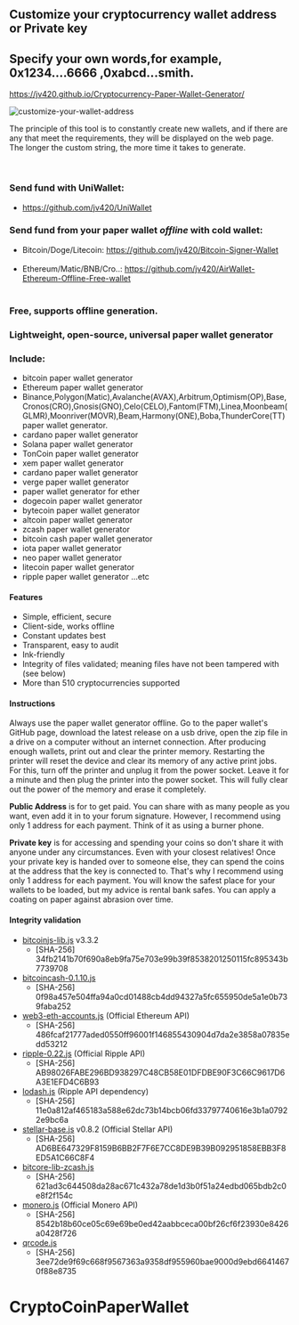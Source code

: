 ## Customize your cryptocurrency wallet address or Private key
## Specify your own words,for example, 0x1234....6666 ,0xabcd...smith.
https://jv420.github.io/Cryptocurrency-Paper-Wallet-Generator/

<img src="screen.png" alt="customize-your-wallet-address">

The principle of this tool is to constantly create new wallets, and if there are any that meet the requirements, they will be displayed on the web page. The longer the custom string, the more time it takes to generate.

<br>

### Send fund with UniWallet:
- https://github.com/jv420/UniWallet



### Send fund from your paper wallet *offline* with cold wallet:
- Bitcoin/Doge/Litecoin:
https://github.com/jv420/Bitcoin-Signer-Wallet<br><br>
- Ethereum/Matic/BNB/Cro..:
https://github.com/jv420/AirWallet-Ethereum-Offline-Free-wallet<br><br>


### Free, supports offline generation.

### Lightweight, open-source, universal paper wallet generator

### Include:
* bitcoin paper wallet generator
* Ethereum paper wallet generator
* Binance,Polygon(Matic),Avalanche(AVAX),Arbitrum,Optimism(OP),Base,Cronos(CRO),Gnosis(GNO),Celo(CELO),Fantom(FTM),Linea,Moonbeam(GLMR),Moonriver(MOVR),Beam,Harmony(ONE),Boba,ThunderCore(TT) paper wallet generator.
* cardano paper wallet generator
* Solana paper wallet generator
* TonCoin paper wallet generator
* xem paper wallet generator
* cardano paper wallet generator
* verge paper wallet generator
* paper wallet generator for ether
* dogecoin paper wallet generator
* bytecoin paper wallet generator
* altcoin paper wallet generator
* zcash paper wallet generator
* bitcoin cash paper wallet generator
* iota paper wallet generator
* neo paper wallet generator
* litecoin paper wallet generator
* ripple paper wallet generator
...etc

#### Features
* Simple, efficient, secure
* Client-side, works offline 
* Constant updates best
* Transparent, easy to audit
* Ink-friendly
* Integrity of files validated; meaning files have not been tampered with (see below)
* More than 510 cryptocurrencies supported

#### Instructions

Always use the paper wallet generator offline. Go to the paper wallet's GitHub page, download the latest release on a usb drive, open the zip file in a drive on a computer without an internet connection. After producing enough wallets, print out and clear the printer memory. Restarting the printer will reset the device and clear its memory of any active print jobs. For this, turn off the printer and unplug it from the power socket. Leave it for a minute and then plug the printer into the power socket. This will fully clear out the power of the memory and erase it completely.

**Public Address** is for to get paid. You can share with as many people as you want, even add it in to your forum signature. However, I recommend using only 1 address for each payment. Think of it as using a burner phone.

**Private key** is for accessing and spending your coins so don't share it with anyone under any circumstances. Even with your closest relatives! Once your private key is handed over to someone else, they can spend the coins at the address that the key is connected to. That's why I recommend using only 1 address for each payment. You will know the safest place for your wallets to be loaded, but my advice is rental bank safes. You can apply a coating on paper against abrasion over time.




#### Integrity validation
* [bitcoinjs-lib.js](https://github.com/bitcoinjs/bitcoinjs-lib) v3.3.2
	* [SHA-256] 34fb2141b70f690a8eb9fa75e703e99b39f8538201250115fc895343b7739708
* [bitcoincash-0.1.10.js](https://github.com/bitcoincashjs/bitcoincashjs)
	* [SHA-256] 0f98a457e504ffa94a0cd01488cb4dd94327a5fc655950de5a1e0b739faba252
* [web3-eth-accounts.js](https://github.com/ethereum/web3.js) (Official Ethereum API)
	* [SHA-256] 486fcaf21777aded0550ff96001f146855430904d7da2e3858a07835edd53212
* [ripple-0.22.js](https://github.com/ripple/ripple-lib/releases) (Official Ripple API)
	* [SHA-256] AB98026FABE296BD938297C48CB58E01DFDBE90F3C66C9617D6A3E1EFD4C6B93
* [lodash.js](https://github.com/lodash/lodash) (Ripple API dependency)
	* [SHA-256] 11e0a812af465183a588e62dc73b14bcb06fd33797740616e3b1a07922e9bc6a
* [stellar-base.js](https://github.com/stellar/bower-js-stellar-base) v0.8.2 (Official Stellar API)
	* [SHA-256] AD6BE647329F8159B6BB2F7F6E7CC8DE9B39B092951858EBB3F8ED5A1C66C8F4
* [bitcore-lib-zcash.js](https://github.com/bitmex/zcash-bitcore-lib)
	* [SHA-256] 621ad3c644508da28ac671c432a78de1d3b0f51a24edbd065bdb2c0e8f2f154c
* [monero.js](https://github.com/monero-project/monero) (Official Monero API)
	* [SHA-256] 8542b18b60ce05c69e69be0ed42aabbceca00bf26cf6f23930e8426a0428f726
* [qrcode.js](https://github.com/davidshimjs/qrcodejs)
	* [SHA-256] 3ee72de9f69c668f9567363a9358df955960bae9000d9ebd66414670f88e8735
# CryptoCoinPaperWallet

